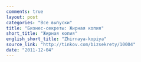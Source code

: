 ```yaml
---
comments: true
layout: post
categories: "Все выпуски"
title: "Бизнес-секреты: Жирная копия"
short_title: "Жирная копия"
english_short_title: "Zhirnaya-kopiya"
source_link: "http://tinkov.com/bizsekrety/10004"
date: "2011-12-04"
---
```

